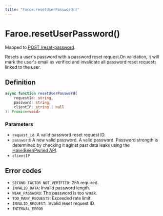 ```yaml
---
title: "Faroe.resetUserPassword()"
---
```


# Faroe.resetUserPassword()

Mapped to [POST /reset-password](/reference/rest/endpoints/post_reset-password).

Resets a user's password with a password reset request.On validation, it will mark the user's email as verified and invalidate all password reset requests linked to the user.

## Definition

```ts
async function resetUserPassword(
    requestId: string,
    password: string,
    clientIP: string | null
): Promise<void>
```

### Parameters

- `request_id`: A valid password reset request ID.
- `password`: A new valid password. A valid password. Password strength is determined by checking it aginst past data leaks using the [HaveIBeenPwned API](https://haveibeenpwned.com/API/v3#PwnedPasswords).
- `clientIP`

## Error codes

- `SECOND_FACTOR_NOT_VERIFIED`: 2FA required.
- `INVALID_DATA`: Invalid password length.
- `WEAK_PASSWORD`: The password is too weak.
- `TOO_MANY_REQUESTS`: Exceeded rate limit.
- `INVALID_REQUEST`: Invalid reset request ID.
- `INTERNAL_ERROR`
